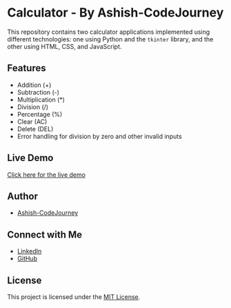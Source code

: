 # Calculator - By Ashish-CodeJourney

This repository contains two calculator applications implemented using different technologies: 
one using Python and the `tkinter` library, and 
the other using HTML, CSS, and JavaScript.

## Features
- Addition (+)
- Subtraction (-)
- Multiplication (*)
- Division (/)
- Percentage (%)
- Clear (AC)
- Delete (DEL)
- Error handling for division by zero and other invalid inputs

## Live Demo
[Click here for the live demo](https://calc-by-ashish-codejourney.netlify.app)


## Author
- [Ashish-CodeJourney](https://github.com/Ashish-CodeJourney)

## Connect with Me
- [LinkedIn](https://www.linkedin.com/in/ashish-codejourney/)
- [GitHub](https://github.com/Ashish-CodeJourney)

## License
This project is licensed under the [MIT License](LICENSE).
